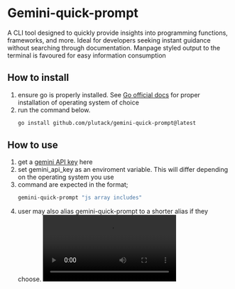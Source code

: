 #  Gemini-quick-prompt
A CLI tool designed to quickly provide insights into programming functions, frameworks, and more. Ideal for developers seeking instant guidance without searching through documentation. Manpage styled output to the terminal is favoured for easy information consumption

## How to install
1. ensure go is properly installed. See [Go official docs](https://go.dev/doc/install) for proper installation of operating system of choice
2. run the command below.
    ```sh
    go install github.com/plutack/gemini-quick-prompt@latest
    ```
    <!-- OR -->
<!-- 1. Alternatively, download the pre-built binary from the releases page or run the command below, place it in a directory of your choice, and add that directory to your PATH. --> 
<!---
    ```sh
    curl -fSL -o gemini-quick-prompt https://github.com/plutack/gemini-quick-prompt/releases/latest/download/gemini-quick-prompt
    ```
-->
##  How to use
1. get a [gemini API key](https://ai.google.dev/gemini-api/docs/api-key) here
2. set gemini_api_key as an enviroment variable. This will differ depending on the operating system you use
3. command are expected in the format;
    ```sh
    gemini-quick-prompt "js array includes"
    ```
4. user may also alias gemini-quick-prompt to a shorter alias if they choose.
![how to use](public/gemini-quick-prompt.mp4)
